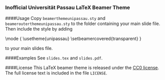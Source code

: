 ### Inofficial Universität Passau LaTeX Beamer Theme

####Usage
Copy `beamerthemeunipassau.sty` and `beamerouterthemeunipassau.sty` to the folder containing your main slide file. Then include the style by adding

  \mode<presentation>
  {
    \usetheme{unipassau}
    \setbeamercovered{transparent}
  }

to your main slides file.

####Examples
See `slides.tex` and `slides.pdf`.

####License
This LaTeX beamer theme is released under the [CC0 license](https://creativecommons.org/publicdomain/zero/1.0/). The full license text is included in the file `LICENSE`.

